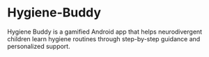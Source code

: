 # Hygiene-Buddy
Hygiene Buddy is a gamified Android app that helps neurodivergent children learn hygiene routines through step-by-step guidance and personalized support. 
